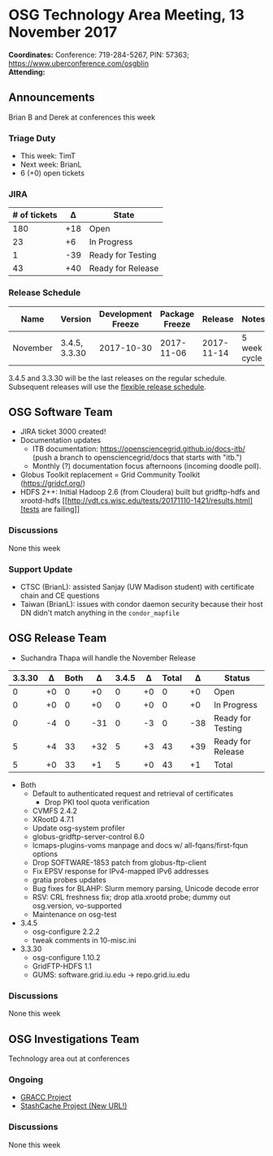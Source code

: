 # OSG Technology Area Meeting, 13 November 2017

**Coordinates:** Conference: 719-284-5267, PIN: 57363; <https://www.uberconference.com/osgblin>   
**Attending:**   


## Announcements

Brian B and Derek at conferences this week

### Triage Duty

-   This week: TimT
-   Next week: BrianL
-   6 (+0) open tickets


### JIRA

| # of tickets | &Delta; | State             |
|------------ |------- |----------------- |
| 180          | +18     | Open              |
| 23           | +6      | In Progress       |
| 1            | -39     | Ready for Testing |
| 43           | +40     | Ready for Release |


### Release Schedule

| Name     | Version       | Development Freeze | Package Freeze | Release    | Notes        |
|-------- |------------- |------------------ |-------------- |---------- |------------ |
| November | 3.4.5, 3.3.30 | 2017-10-30         | 2017-11-06     | 2017-11-14 | 5 week cycle |

3.4.5 and 3.3.30 will be the last releases on the regular schedule. Subsequent releases will use the [flexible release schedule](https://opensciencegrid.github.io/technology/policy/flexible-release-model/).  


## OSG Software Team

-   JIRA ticket 3000 created!
-   Documentation updates  
    -   ITB documentation: <https://opensciencegrid.github.io/docs-itb/> (push a branch to opensciencegrid/docs that starts with "itb.")
    -   Monthly (?) documentation focus afternoons (incoming doodle poll).
-   Globus Toolkit replacement = Grid Community Toolkit (<https://gridcf.org/>)
-   HDFS 2++: Initial Hadoop 2.6 (from Cloudera) built but gridftp-hdfs and xrootd-hdfs [[http://vdt.cs.wisc.edu/tests/20171110-1421/results.html][tests are failing]]

### Discussions

None this week  


### Support Update

-   CTSC (BrianL): assisted Sanjay (UW Madison student) with certificate chain and CE questions
-   Taiwan (BrianL): issues with condor daemon security because their host DN didn't match anything in the `condor_mapfile`


## OSG Release Team

-   Suchandra Thapa will handle the November Release

| 3.3.30 | &Delta; | Both | &Delta; | 3.4.5 | &Delta; | Total | &Delta; | Status            |
|------ |------- |---- |------- |----- |------- |----- |------- |----------------- |
| 0      | +0      | 0    | +0      | 0     | +0      | 0     | +0      | Open              |
| 0      | +0      | 0    | +0      | 0     | +0      | 0     | +0      | In Progress       |
| 0      | -4      | 0    | -31     | 0     | -3      | 0     | -38     | Ready for Testing |
| 5      | +4      | 33   | +32     | 5     | +3      | 43    | +39     | Ready for Release |
| 5      | +0      | 33   | +1      | 5     | +0      | 43    | +1      | Total             |

-   Both  
    -   Default to authenticated request and retrieval of certificates  
        -   Drop PKI tool quota verification
    -   CVMFS 2.4.2
    -   XRootD 4.7.1
    -   Update osg-system profiler
    -   globus-gridftp-server-control 6.0
    -   lcmaps-plugins-voms manpage and docs w/ all-fqans/first-fqun options
    -   Drop SOFTWARE-1853 patch from globus-ftp-client
    -   Fix EPSV response for IPv4-mapped IPv6 addresses
    -   gratia probes updates
    -   Bug fixes for BLAHP: Slurm memory parsing, Unicode decode error
    -   RSV: CRL freshness fix; drop atla.xrootd probe; dummy out osg.version, vo-supported
    -   Maintenance on osg-test
-   3.4.5  
    -   osg-configure 2.2.2
    -   tweak comments in 10-misc.ini
-   3.3.30  
    -   osg-configure 1.10.2
    -   GridFTP-HDFS 1.1
    -   GUMS: software.grid.iu.edu -> repo.grid.iu.edu


### Discussions

None this week

## OSG Investigations Team

Technology area out at conferences  


### Ongoing

-   [GRACC Project](https://jira.opensciencegrid.org/projects/GRACC/)
-   [StashCache Project (New URL!)](https://opensciencegrid.org/docs/data/stashcache/overview/)


### Discussions

None this week
